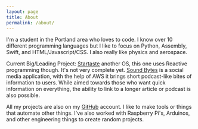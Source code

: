 ```yaml
---
layout: page
title: About
permalink: /about/
---
```


I'm a student in the Portland area who loves to code.
I know over 10 different programming languages but
I like to focus on Python, Assembly, Swift, and HTML/Javascript/CSS.
I also really like physics and aerospace.

Current Big/Leading Project: [Startaste][1] another OS,
this one uses Reactive programming though.
It's not very complete yet.
[Sound Bytes][2] is a social media application, with the help of AWS it
brings short podcast-like bites of information to users.
While aimed towards those who want quick information on everything,
the ability to link to a longer article or podcast is also possible.

All my projects are also on my [GitHub][3] account.
I like to make tools or things that automate other things.
I've also worked with Raspberry Pi's, Arduinos, and other engineering
things to create random projects.

[1]: https://github.com/PrestonHager/Startaste
[2]: https://github.com/PrestonHager/SoundBytes
[3]: https://github.com/PrestonHager/
